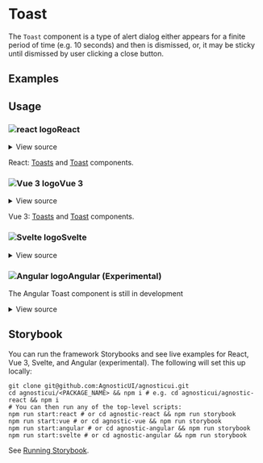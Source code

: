 # Toast

The `Toast` component is a type of alert dialog either appears for a finite period of time (e.g. 10 seconds) and then is dismissed, or, it may be <span class="quoted">sticky</span> until dismissed by user clicking a close button.

<div class="mbs24"></div>

## Examples

<div class="mbe24"></div>

<ToastExamples />

<script setup>
import ToastExamples from '../../components/ToastExamples.vue'
import { Alert } from "agnostic-vue";
</script>

<div class="mbe32"></div>

## Usage

<div class="flex">
  <h3 id="react" tabindex="-1">
    <img src="/images/React-icon.svg" alt="react logo">React
  </h3>
</div>

<details class="disclose disclose-bordered">
<summary class="disclose-title">View source</summary>

```jsx
import "agnostic-react/dist/common.min.css";
import "agnostic-react/dist/esm/index.css";
import { Close, Toasts, Toast } from "agnostic-react";

const getColor = (type) => {
  switch (type) {
    case 'warning':
      return 'var(--agnostic-warning-border-accent)';
    case 'info':
      return 'var(--agnostic-primary-dark)';
    case 'success':
      return 'var(--agnostic-action-from)';
    case 'error':
      return 'var(--agnostic-error-dark)';
    default:
      return 'var(--agnostic-gray-mid-dark)';
  }
};
const ToastDemoIcon = ({ type, utilityClasses }) => {
  return (
    <svg
      className={utilityClasses}
      style={{ color: getColor(type) }}
      xmlns="http://www.w3.org/2000/svg"
      height="24"
      viewBox="0 0 24 24"
      width="24"
    >
      <path d="M0 0h24v24H0z" fill="none" />
      <path fill="currentColor" d="M1 21h22L12 2 1 21zm12-3h-2v-2h2v2zm0-4h-2v-4h2v4z" />
    </svg>
  );
};

export const YourComponent = () => {
  const [toastIsOpen, setToastIsOpen] = useState(true);
  const [toastIsOpen2, setToastIsOpen2] = useState(true);
  const [toastIsOpen3, setToastIsOpen3] = useState(true);
  const [toastIsOpen4, setToastIsOpen4] = useState(true);

  return (
    <Toasts verticalPosition="top" horizontalPosition="end">
      <Toast type="dark">Toast top end. Sticky.</Toast>
      <div className="mbe14" />
      <Toast type="dark">Toast 2 top end. Sticky.</Toast>
    </Toasts>
    <Toasts verticalPosition="top" horizontalPosition="center">
      <Toast isOpen={toastIsOpen} icon={<ToastDemoIcon type="dark" utilityClasses="mie8" />} type="dark">
        Toast custom icon dark (10 seconds)
      </Toast>
      <div className="mbe14" />
      <Toast isOpen={toastIsOpen} icon={<ToastDemoIcon type="success" utilityClasses="mie8" />} type="success">
        Toast custom icon success (10 seconds)
      </Toast>
      <div className="mbe14" />
      <Toast isOpen={toastIsOpen} icon={<ToastDemoIcon type="warning" utilityClasses="mie8" />} type="warning">
        Toast custom icon warning (10 seconds)
      </Toast>
      <div className="mbe14" />
      <Toast isOpen={toastIsOpen} icon={<ToastDemoIcon type="info" utilityClasses="mie8" />} type="info">
        Toast custom icon info (10 seconds)
      </Toast>
      <div className="mbe14" />
      <Toast isOpen={toastIsOpen} icon={<ToastDemoIcon type="error" utilityClasses="mie8" />} type="error">
        Toast custom icon error (10 seconds)
      </Toast>
      <div className="mbe14" />
    </Toasts>
    <Toasts verticalPosition="bottom" horizontalPosition="center">
      <Toast isOpen={toastIsOpen2} isAnimationSlideUp icon={<ToastDemoIcon type="dark" utilityClasses="mie8" />} type="dark">
        <div className="flex-fill">Closable via close button.</div>
        {/* Close SVG uses fill="currentColor" so we can set as follows */}
        <Close style={{ color: 'var(--agnostic-light)' }} onClick={() => setToastIsOpen2(false)} />
      </Toast>
      <div className="mbe14" />
      <Toast isOpen={toastIsOpen3} isAnimationSlideUp icon={<ToastDemoIcon type="success" utilityClasses="mie8" />} type="success">
        <div className="flex-fill">Closable via close button.</div>
        <Close style={{ color: 'var(--agnostic-action-from)' }} onClick={() => setToastIsOpen3(false)} />
      </Toast>
      <div className="mbe14" />
      <Toast isOpen={toastIsOpen4} isAnimationSlideUp icon={<ToastDemoIcon type="info" utilityClasses="mie8" />} type="info">
        <div className="flex-fill">Closable via close button.</div>
        <Close style={{ color: 'var(--agnostic-primary-dark)' }} onClick={() => setToastIsOpen4(false)} />
      </Toast>
    </Toasts>
    );
  )
```
</details>

React: [Toasts](https://github.com/AgnosticUI/agnosticui/blob/master/agnostic-react/src/Toasts.tsx) and [Toast](https://github.com/AgnosticUI/agnosticui/blob/master/agnostic-react/src/Toast.tsx) components.

<div class="mbe32"></div>

<div class="flex">
  <h3 id="vue-3" tabindex="-1">
    <img src="/images/Vue-icon.svg" alt="Vue 3 logo">Vue 3
  </h3>
</div>

<details class="disclose disclose-bordered">
<summary class="disclose-title">View source</summary>

```vue
<script>
import "agnostic-vue/dist/common.min.css";
import "agnostic-vue/dist/index.css";
import { Close, Toasts, Toast } from "agnostic-vue";
import ToastIconExample from "./ToastIconExample.vue";
import { ref } from "vue";

export default {
  name: "CloseExamples",
  components: {
    Close,
    Toasts,
    Toast,
    ToastIconExample,
  },

  setup() {
    const timedToast = ref(true);
    setTimeout(() => {
      timedToast.value = false;
    }, 10000);

    const toast1IsOpen = ref(true);
    const close1Toast = () => {
      toast1IsOpen.value = false;
    };
    const toast2IsOpen = ref(true);
    const close2Toast = () => {
      toast2IsOpen.value = false;
    };

    return {
      timedToast,
      toast1IsOpen,
      toast2IsOpen,
      close1Toast,
      close2Toast,
    };
  },
};
</script>
<template>
  <Toasts
    vertical-position="top"
    horizontal-position="end"
  >
    <Toast
      :is-open="timedToast"
      type="info"
    >
      <ToastIconExample
        icon-type="info"
        utility-classes="mie8"
      >
        <template #icon />
      </ToastIconExample>
      Self timed toast that will close in 10 seconds.
    </Toast>
    <Toast
      :is-open="timedToast"
      type="success"
    >
      <ToastIconExample
        icon-type="success"
        utility-classes="mie8"
      >
        <template #icon />
      </ToastIconExample>
      <div class="flex-fill">
        Self timed toast that will close in 10 seconds.
      </div>
    </Toast>
  </Toasts>
  <Toasts
    vertical-position="top"
    horizontal-position="center"
  >

    <Toast
      :is-open="timedToast"
      type="error"
    >
      <ToastIconExample
        icon-type="error"
        utility-classes="mie8"
      >
        <template #icon />
      </ToastIconExample>
      Error toast with &nbsp;<code>aria-live</code>&nbsp;
      <span class="quoted">assertive</span> (10 seconds)
    </Toast>
  </Toasts>
  <Toasts
    vertical-position="bottom"
    horizontal-position="end"
  >
    <Toast
      :is-open="toast1IsOpen"
      type="dark"
    >
      <ToastIconExample
        icon-type="dark"
        utility-classes="mie8"
      >
        <template #icon />
      </ToastIconExample>
      <div class="flex-fill">
        This is a closable toast message
      </div>
      <Close
        @click="close1Toast()"
        :style="{ 'color': 'var(--agnostic-light)' }"
      />
    </Toast>
    <div className="mbe14" />
    <Toast
      :is-open="toast2IsOpen"
      type="warning"
    >
      <ToastIconExample
        icon-type="warning"
        utility-classes="mie8"
      >
        <template #icon />
      </ToastIconExample>
      <div class="flex-fill">
        This is a closable toast message
      </div>
      <Close
        @click="close2Toast()"
        :style="{ 'color': 'var(--agnostic-warning-dark)' }"
      />
    </Toast>
  </Toasts>
</template>
```
</details>

Vue 3: [Toasts](https://github.com/AgnosticUI/agnosticui/blob/master/agnostic-vue/src/components/Toasts.vue) and [Toast](https://github.com/AgnosticUI/agnosticui/blob/master/agnostic-vue/src/components/Toast.vue) components.

<div class="mbe24"></div>

<div class="flex">
  <h3 id="svelte" tabindex="-1">
    <img src="/images/Svelte-icon.svg" alt="Svelte logo">Svelte
  </h3>
</div>

<details class="disclose disclose-bordered">
<summary class="disclose-title">View source</summary>

```html
<script>
  import 'agnostic-svelte/css/common.min.css';
  import { Toasts, Toast } from "agnostic-svelte";

  // If you'd like, you can optionally project any icon you choose
  import ToastIconExample from "./components/ToastIconExample.svelte";

  let toastMessage = 'Toasts should be used for timely information.';

  let isToast1Open = true;
  const closeToast1 = () => isToast1Open = false
  let isToast2Open = true;
  const closeToast2 = () => isToast2Open = false
  let isToast3Open = true;
  const closeToast3 = () => isToast3Open = false
  let isToast4Open = true;
  const closeToast4 = () => isToast4Open = false
  let timedToast = true;
  setTimeout(() => {
    timedToast = false;
  }, 10000);
</script>
<Toasts portalRootSelector="body" horizontalPosition="center" verticalPosition="top">
  <Toast isOpen={timedToast} type="dark">
    <ToastIconExample type="dark" utilityClasses="mie8" />
    <p>This toast will close in 10 seconds</p>
  </Toast>
  <div class="mbe14" />
  <Toast isOpen type="info">
    <ToastIconExample type="info" utilityClasses="mie8" />
    <p>{toastMessage}</p>
  </Toast>
</Toasts>
<Toasts portalRootSelector="body" horizontalPosition="end" verticalPosition="top">
  <Toast isOpen={isToast1Open} type="info">
    <ToastIconExample type="info" utilityClasses="mie8" />
    <p>{toastMessage}</p>
    <Close color="var(--agnostic-primary-dark)" on:click={closeToast1} />
  </Toast>
  <div class="mbe14" />
  <Toast isOpen={isToast2Open} type="success">
    <ToastIconExample type="success" utilityClasses="mie8" />
    <p>{toastMessage}</p>
    <Close color="var(--agnostic-action-from)" on:click={closeToast2} />
  </Toast>
  <div class="mbe14" />
  <Toast isOpen={isToast3Open} type="warning">
    <ToastIconExample type="warning" utilityClasses="mie8" />
    <p>{toastMessage}</p>
    <Close color="var(--agnostic-warning-dark)" on:click={closeToast3} />
  </Toast>
  <div class="mbe14" />
  <Toast isOpen={isToast4Open} type="error">
    <ToastIconExample type="error" utilityClasses="mie8" />
    <p>{toastMessage}</p>
    <Close color="var(--agnostic-error-dark)" on:click={closeToast4} />
  </Toast>
</Toasts>
<Toasts portalRootSelector="body" horizontalPosition="start" verticalPosition="top">
  <Toast isOpen={timedToast} type="dark">
    <ToastIconExample type="dark" utilityClasses="mie8" />
    <p>This toast will close in 10 seconds</p>
  </Toast>
</Toasts>
<Toasts portalRootSelector="body" horizontalPosition="start" verticalPosition="bottom">
  <Toast isOpen={timedToast} type="dark">
    <ToastIconExample type="dark" utilityClasses="mie8" />
    <p>This toast will close in 10 seconds</p>
  </Toast>
</Toasts>
<Toasts portalRootSelector="body" horizontalPosition="center" verticalPosition="bottom">
  <Toast isOpen={timedToast} type="dark">
    <ToastIconExample type="dark" utilityClasses="mie8" />
    <p>This toast will close in 10 seconds</p>
  </Toast>
</Toasts>
<Toasts portalRootSelector="body" horizontalPosition="end" verticalPosition="bottom">
  <Toast isOpen type="dark">
    <ToastIconExample type="dark" utilityClasses="mie8" />
    <p>{toastMessage}</p>
  </Toast>
</Toasts>
```
</details>

<div class="mbe32"></div>

<div class="flex mbe16">
  <h3 id="angular" tabindex="-1">
    <img src="/images/Angular-icon.svg" alt="Angular logo">Angular (Experimental)
  </h3>
</div>

<div class="mbe16"></div>

<Alert type="error">The Angular Toast component is still in development</Alert>

<details class="disclose disclose-bordered">
<summary class="disclose-title">View source</summary>

In your Angular configuration (likely `angular.json`) ensure you're including
the common AgnosticUI styles:

<div class="mbe16"></div>

` "styles": ["agnostic-angular/common.min.css"],`

<div class="mbe24"></div>

Add AgnosticUI's `AgModule` module:

```js{3,9}
import { NgModule } from '@angular/core';
import { BrowserModule } from '@angular/platform-browser';
import { AgModule } from 'agnostic-angular';

import { AppComponent } from './app.component';

@NgModule({
  declarations: [AppComponent],
  imports: [BrowserModule, AgModule],
  providers: [],
  bootstrap: [AppComponent],
})
export class AppModule {}
```

Now you can use in your components:

```js
import { Component } from '@angular/core';

@Component({
  selector: 'your-component',
  template: `
  <ag-toasts horizontalPosition="end"
             verticalPosition="top">
    <ag-toast [isAnimationSlideUp]="true"
              [isBorderAll]="true"
              type="success">
      Success. Bordered. Animated
    </ag-toast>
    <div class="mbe14"></div>
    <ag-toast [isAnimationSlideUp]="true"
              [isBorderAll]="true"
              type="info">Info. Bordered. Animated</ag-toast>
    <div class="mbe14"></div>
    <ag-toast [isAnimationSlideUp]="true"
              [isBorderAll]="true"
              type="warning">Warning. Bordered. Animated</ag-toast>
    <div class="mbe14"></div>
    <ag-toast [isAnimationSlideUp]="true"
              [isBorderLeft]="true"
              type="info">
      <ag-example-icon iconType="info"
                        utilityClasses="mie8"></ag-example-icon>
      Info. Border left. Animated. Icon projected.
    </ag-toast>
  </ag-toasts>
  <ag-toasts horizontalPosition="start"
              verticalPosition="top">
    <ag-toast type="warning"
              [isOpen]="toast1IsOpen">
      <ag-example-icon iconType="warning"
                        utilityClasses="mie12"></ag-example-icon>
      <p class="flex-fill">Warning toast w/projected icon</p>
      <ag-close (click)="toast1IsOpen = false"
                color="var(--agnostic-warning-dark)"></ag-close>
    </ag-toast>
    <div class="mbe14"></div>
    <ag-toast type="info"
              [isOpen]="toast2IsOpen">
      <ag-example-icon iconType="info"
                        utilityClasses="mie12"></ag-example-icon>
      <p class="flex-fill">Info toast with projected icon</p>
      <ag-close (click)="toast2IsOpen = false"
                color="var(--agnostic-primary-dark)"></ag-close>
    </ag-toast>
    <div class="mbe14"></div>
    <ag-toast [isOpen]="toast3IsOpen"
              type="success">
      <ag-example-icon iconType="success"
                        utilityClasses="mie12"></ag-example-icon>
      <p class="flex-fill">
        Success toast w/projected icon
      </p>
      <ag-close (click)="toast3IsOpen = false"
                color="var(--agnostic-action-from)"></ag-close>
    </ag-toast>
    <div class="mbe14"></div>
    <ag-toast type="error">
      <ag-example-icon iconType="error"
                        utilityClasses="mie12"></ag-example-icon>
      Error toast w/projected icon
    </ag-toast>
    <div class="mbe14"></div>
    <ag-toast type="dark">
      <ag-example-icon iconType="dark"
                        utilityClasses="mie12"></ag-example-icon>
      Dark toast w/projected icon
    </ag-toast>
  </ag-toasts>
  <ag-toasts horizontalPosition="center"
              verticalPosition="top">
    <ag-toast [isOpen]="timedToast">Toast will dismiss in 10 seconds</ag-toast>
  </ag-toasts>
  <ag-toasts horizontalPosition="start"
              verticalPosition="bottom">
    <ag-toast [isOpen]="timedToast">Toast start dismisses in 10 seconds</ag-toast>
  </ag-toasts>
  <ag-toasts horizontalPosition="center"
              verticalPosition="bottom">
    <ag-toast [isOpen]="timedToast">Toast bottom center dismisses in 10 seconds</ag-toast>
  </ag-toasts>
  <ag-toasts horizontalPosition="end"
              verticalPosition="bottom">
    <ag-toast [isRounded]="true">Rounded toast at bottom end</ag-toast>
    <div class="mbe14"></div>
    <ag-toast [isBorderLeft]="true">Border on left</ag-toast>
    <div class="mbe14"></div>
    <ag-toast [isBorderAll]="true"
              type="info">Border on all sides type info</ag-toast>
  </ag-toasts>
  `
})
export class YourComponent {}
```
</details>

<div class="mbe32"></div>

## Storybook

You can run the framework Storybooks and see live examples for React, Vue 3, Svelte, and Angular (experimental). The following will set this up locally:

```shell
git clone git@github.com:AgnosticUI/agnosticui.git
cd agnosticui/<PACKAGE_NAME> && npm i # e.g. cd agnosticui/agnostic-react && npm i
# You can then run any of the top-level scripts:
npm run start:react # or cd agnostic-react && npm run storybook
npm run start:vue # or cd agnostic-vue && npm run storybook
npm run start:angular # or cd agnostic-angular && npm run storybook
npm run start:svelte # or cd agnostic-angular && npm run storybook
```

See [Running Storybook](https://github.com/AgnosticUI/agnosticui/blob/master/CONTRIBUTING.md#usage).
